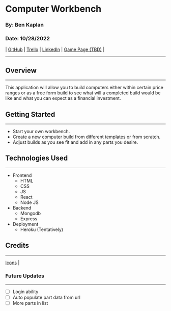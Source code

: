 # Computer Workbench

### By: Ben Kaplan

### Date: 10/28/2022

| [GitHub](https://github.com/JBenKaplan) | [Trello](https://trello.com/b/aBLRMNPP/computer-workbench) | [LinkedIn](https://www.linkedin.com/in/jbenkaplan/) | [Game Page (TBD)]() |

---

## Overview

---

This application will allow you to build computers either within certain price ranges or as a free form build to see what will a completed build would be like and what you can expect as a financial investment.

## Getting Started

---

- Start your own workbench.
- Create a new computer build from different templates or from scratch.
- Adjust builds as you see fit and add in any parts you desire.

## Technologies Used

---

- Frontend
  - HTML
  - CSS
  - JS
  - React
  - Node JS
- Backend
  - Mongodb
  - Express
- Deployment
  - Heroku (Tentatively)

## Credits

---

[Icons](https://icons8.com/icons) |

### Future Updates

---

- [ ] Login ability
- [ ] Auto populate part data from url
- [ ] More parts in list
